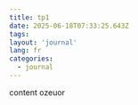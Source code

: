 ```yaml
---
title: tp1
date: 2025-06-18T07:33:25.643Z
tags:
layout: 'journal'
lang: fr
categories: 
  - journal
---
```

content ozeuor